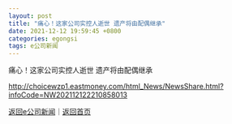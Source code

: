 ```yaml
---
layout: post
title: "痛心！这家公司实控人逝世 遗产将由配偶继承"
date: 2021-12-12 19:59:45 +0800
categories: egongsi
tags: e公司新闻
---
```

痛心！这家公司实控人逝世 遗产将由配偶继承


<http://choicewzp1.eastmoney.com/html_News/NewsShare.html?infoCode=NW202112122210858013>

[返回e公司新闻](//finews.withounder.com/egongsi/)｜[返回首页](//finews.withounder.com/)